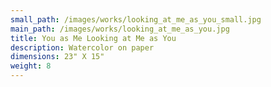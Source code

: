 ```yaml
---
small_path: /images/works/looking_at_me_as_you_small.jpg
main_path: /images/works/looking_at_me_as_you.jpg
title: You as Me Looking at Me as You
description: Watercolor on paper
dimensions: 23" X 15"
weight: 8
---
```

